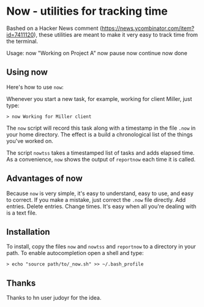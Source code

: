 Now  - utilities for tracking time
=

Bashed on a Hacker News comment (<https://news.ycombinator.com/item?id=7411120>), these utilities are meant to make it very easy to track time from the terminal.

Usage:
  now "Working on Project A"
  now pause
  now continue
  now done

Using now
-----------

Here's how to use `now`:

Whenever you start a new task, for example, working for client Miller, just type:

    > now Working for Miller client

The `now` script will record this task along with a timestamp in the file `.now` in your home directory. The effect is a build a chronological list of the things you've worked on.

The script `nowtss` takes a timestamped list of tasks and adds elapsed
time. As a convenience, `now` shows the output of `reportnow` each time it is called.

Advantages of now
---------------

Because `now` is very simple, it's easy to understand, easy to use, and easy to correct. If you make a mistake, just correct the `.now` file directly. Add entries. Delete entries. Change times. It's easy when all you're dealing with is a text file.

Installation
---

To install, copy the files `now` and `nowtss` and `reportnow` to a directory in your path.
To enable autocompletion open a shell and type:

    > echo "source path/to/_now.sh" >> ~/.bash_profile

Thanks
------

Thanks to hn user judoyr for the idea. 

